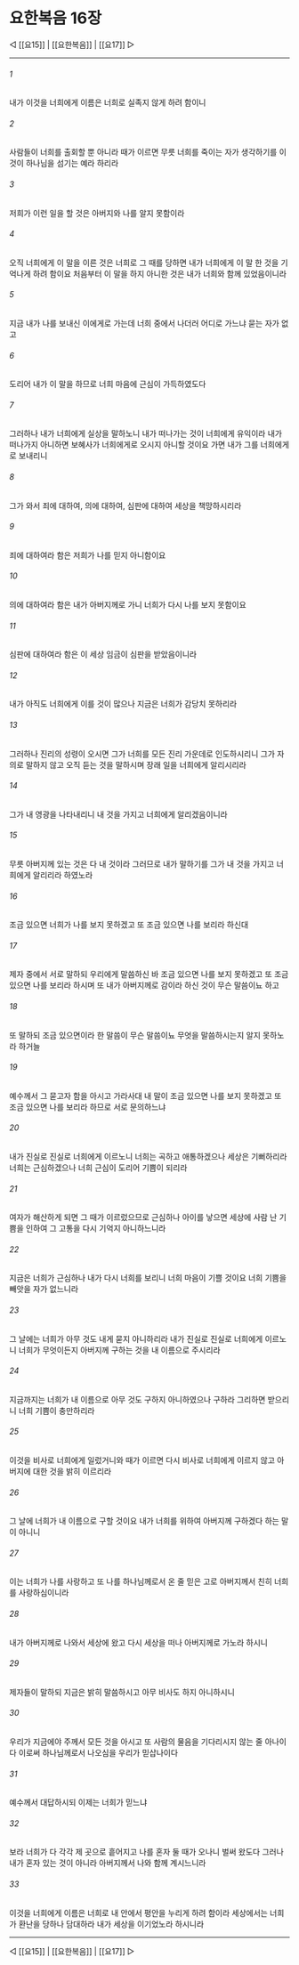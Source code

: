 # 요한복음 16장

◁ [[요15]] | [[요한복음]] | [[요17]] ▷
***

###### 1
내가 이것을 너희에게 이름은 너희로 실족지 않게 하려 함이니

###### 2
사람들이 너희를 출회할 뿐 아니라 때가 이르면 무릇 너희를 죽이는 자가 생각하기를 이것이 하나님을 섬기는 예라 하리라

###### 3
저희가 이런 일을 할 것은 아버지와 나를 알지 못함이라

###### 4
오직 너희에게 이 말을 이른 것은 너희로 그 때를 당하면 내가 너희에게 이 말 한 것을 기억나게 하려 함이요 처음부터 이 말을 하지 아니한 것은 내가 너희와 함께 있었음이니라

###### 5
지금 내가 나를 보내신 이에게로 가는데 너희 중에서 나더러 어디로 가느냐 묻는 자가 없고

###### 6
도리어 내가 이 말을 하므로 너희 마음에 근심이 가득하였도다

###### 7
그러하나 내가 너희에게 실상을 말하노니 내가 떠나가는 것이 너희에게 유익이라 내가 떠나가지 아니하면 보혜사가 너희에게로 오시지 아니할 것이요 가면 내가 그를 너희에게로 보내리니

###### 8
그가 와서 죄에 대하여, 의에 대하여, 심판에 대하여 세상을 책망하시리라

###### 9
죄에 대하여라 함은 저희가 나를 믿지 아니함이요

###### 10
의에 대하여라 함은 내가 아버지께로 가니 너희가 다시 나를 보지 못함이요

###### 11
심판에 대하여라 함은 이 세상 임금이 심판을 받았음이니라

###### 12
내가 아직도 너희에게 이를 것이 많으나 지금은 너희가 감당치 못하리라

###### 13
그러하나 진리의 성령이 오시면 그가 너희를 모든 진리 가운데로 인도하시리니 그가 자의로 말하지 않고 오직 듣는 것을 말하시며 장래 일을 너희에게 알리시리라

###### 14
그가 내 영광을 나타내리니 내 것을 가지고 너희에게 알리겠음이니라

###### 15
무릇 아버지께 있는 것은 다 내 것이라 그러므로 내가 말하기를 그가 내 것을 가지고 너희에게 알리리라 하였노라

###### 16
조금 있으면 너희가 나를 보지 못하겠고 또 조금 있으면 나를 보리라 하신대

###### 17
제자 중에서 서로 말하되 우리에게 말씀하신 바 조금 있으면 나를 보지 못하겠고 또 조금 있으면 나를 보리라 하시며 또 내가 아버지께로 감이라 하신 것이 무슨 말씀이뇨 하고

###### 18
또 말하되 조금 있으면이라 한 말씀이 무슨 말씀이뇨 무엇을 말씀하시는지 알지 못하노라 하거늘

###### 19
예수께서 그 묻고자 함을 아시고 가라사대 내 말이 조금 있으면 나를 보지 못하겠고 또 조금 있으면 나를 보리라 하므로 서로 문의하느냐

###### 20
내가 진실로 진실로 너희에게 이르노니 너희는 곡하고 애통하겠으나 세상은 기뻐하리라 너희는 근심하겠으나 너희 근심이 도리어 기쁨이 되리라

###### 21
여자가 해산하게 되면 그 때가 이르렀으므로 근심하나 아이를 낳으면 세상에 사람 난 기쁨을 인하여 그 고통을 다시 기억지 아니하느니라

###### 22
지금은 너희가 근심하나 내가 다시 너희를 보리니 너희 마음이 기쁠 것이요 너희 기쁨을 빼앗을 자가 없느니라

###### 23
그 날에는 너희가 아무 것도 내게 묻지 아니하리라 내가 진실로 진실로 너희에게 이르노니 너희가 무엇이든지 아버지께 구하는 것을 내 이름으로 주시리라

###### 24
지금까지는 너희가 내 이름으로 아무 것도 구하지 아니하였으나 구하라 그리하면 받으리니 너희 기쁨이 충만하리라

###### 25
이것을 비사로 너희에게 일렀거니와 때가 이르면 다시 비사로 너희에게 이르지 않고 아버지에 대한 것을 밝히 이르리라

###### 26
그 날에 너희가 내 이름으로 구할 것이요 내가 너희를 위하여 아버지께 구하겠다 하는 말이 아니니

###### 27
이는 너희가 나를 사랑하고 또 나를 하나님께로서 온 줄 믿은 고로 아버지께서 친히 너희를 사랑하심이니라

###### 28
내가 아버지께로 나와서 세상에 왔고 다시 세상을 떠나 아버지께로 가노라 하시니

###### 29
제자들이 말하되 지금은 밝히 말씀하시고 아무 비사도 하지 아니하시니

###### 30
우리가 지금에야 주께서 모든 것을 아시고 또 사람의 물음을 기다리시지 않는 줄 아나이다 이로써 하나님께로서 나오심을 우리가 믿삽나이다

###### 31
예수께서 대답하시되 이제는 너희가 믿느냐

###### 32
보라 너희가 다 각각 제 곳으로 흩어지고 나를 혼자 둘 때가 오나니 벌써 왔도다 그러나 내가 혼자 있는 것이 아니라 아버지께서 나와 함께 계시느니라

###### 33
이것을 너희에게 이름은 너희로 내 안에서 평안을 누리게 하려 함이라 세상에서는 너희가 환난을 당하나 담대하라 내가 세상을 이기었노라 하시니라

***
◁ [[요15]] | [[요한복음]] | [[요17]] ▷